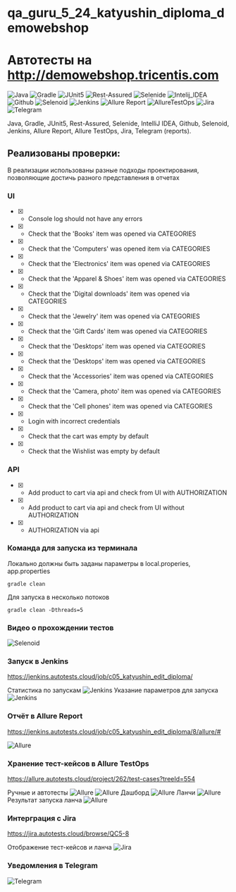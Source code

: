 # qa_guru_5_24_katyushin_diploma_demowebshop
# Автотесты на http://demowebshop.tricentis.com

![Java](src/files/icons/Java.png)
![Gradle](src/files/icons/Gradle.png)
![JUnit5](src/files/icons/JUnit5.png)
![Rest-Assured](src/files/icons/Rest-Assured.png)
![Selenide](src/files/icons/Selenide.png)
![Intelij_IDEA](src/files/icons/Intelij_IDEA.png)
![Github](src/files/icons/Github.png)
![Selenoid](src/files/icons/Selenoid.png)
![Jenkins](src/files/icons/Jenkins.png)
![Allure Report](src/files/icons/Allure_Report.png)
![AllureTestOps](src/files/icons/AllureTestOps.png)
![Jira](src/files/icons/Jira.png)
![Telegram](src/files/icons/Telegram.png)

Java, Gradle, JUnit5, Rest-Assured, Selenide, IntelliJ IDEA, Github, Selenoid, Jenkins, Allure Report, Allure TestOps, Jira, Telegram (reports).

## Реализованы проверки:
В реализации использованы разные подходы проектирования, позволяющие достичь разного представления в отчетах
### UI
- [X] - Console log should not have any errors
- [X] - Check that the 'Books' item was opened via CATEGORIES
- [X] - Check that the 'Computers' was opened item via CATEGORIES
- [X] - Check that the 'Electronics' item  was opened via CATEGORIES
- [X] - Check that the 'Apparel & Shoes' item  was opened via CATEGORIES
- [X] - Check that the 'Digital downloads' item was opened via CATEGORIES
- [X] - Check that the 'Jewelry' item  was opened via CATEGORIES
- [X] - Check that the 'Gift Cards' item  was opened via CATEGORIES
- [X] - Check that the 'Desktops' item was opened via CATEGORIES
- [X] - Check that the 'Desktops' item  was opened via CATEGORIES
- [X] - Check that the 'Accessories' item  was opened via CATEGORIES
- [X] - Check that the 'Camera, photo' item was opened via CATEGORIES
- [X] - Check that the 'Cell phones' item was opened via CATEGORIES
- [X] - Login with incorrect credentials
- [X] - Check that the cart was empty by default
- [X] - Check that the Wishlist was empty by default

### API
- [X] - Add product to cart via api and check from UI with AUTHORIZATION
- [X] - Add product to cart via api and check from UI without AUTHORIZATION
- [X] - AUTHORIZATION via api

### Команда для запуска из терминала
Локально должны быть заданы параметры в local.properies, app.properties
```
gradle clean
```
Для запуска в несколько потоков
```
gradle clean -Dthreads=5
```
### Видео о прохождении тестов
![Selenoid](src/files/Selenoid.gif)

### Запуск в Jenkins
https://jenkins.autotests.cloud/job/c05_katyushin_edit_diploma/

Статистика по запускам
![Jenkins](src/files/Jenkins_1.png)
Указание параметров для запуска
![Jenkins](src/files/Jenkins_2.png)

### Отчёт в Allure Report
https://jenkins.autotests.cloud/job/c05_katyushin_edit_diploma/8/allure/#

![Allure](src/files/AllureReport.png)

### Хранение тест-кейсов в Allure TestOps
https://allure.autotests.cloud/project/262/test-cases?treeId=554 

Ручные и автотесты
![Allure](src/files/Allure_TO_1.png)
![Allure](src/files/Allure_TO_2.png)
Дашборд
![Allure](src/files/Allure_dash.png)
Ланчи
![Allure](src/files/Allure_laun.png)
Результат запуска ланча
![Allure](src/files/Allure_laun2.png)

### Интерграция с Jira
https://jira.autotests.cloud/browse/QC5-8

Отображение тест-кейсов и ланча
![Jira](src/files/jira.png)

### Уведомления в Telegram
![Telegram](src/files/telegram.png)